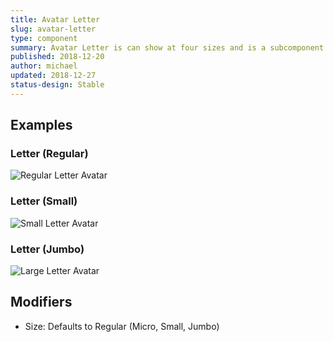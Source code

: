 ```yaml
---
title: Avatar Letter
slug: avatar-letter
type: component
summary: Avatar Letter is can show at four sizes and is a subcomponent of Avatar. 
published: 2018-12-20
author: michael
updated: 2018-12-27
status-design: Stable
---
```


##  Examples

### Letter (Regular)
![Regular Letter Avatar](/static/images/avatar-letter-two.png)

### Letter (Small)
![Small Letter Avatar](/static/images/avatar-letter-two-small.png)

### Letter (Jumbo)
![Large Letter Avatar](/static/images/avatar-letter-two-jumbo.png)

## Modifiers
* Size: Defaults to Regular (Micro, Small, Jumbo)